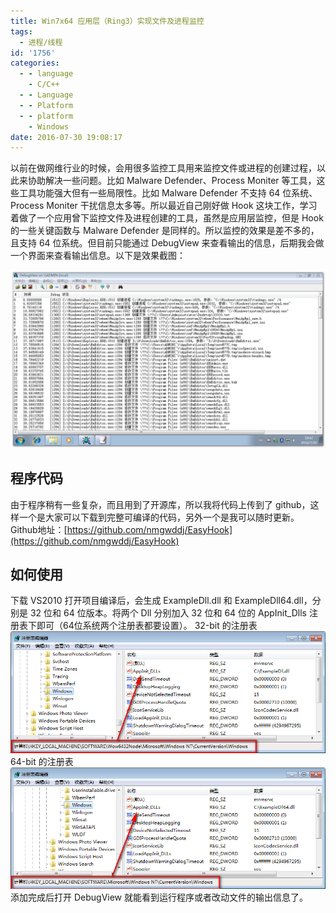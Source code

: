 ```yaml
---
title: Win7x64 应用层（Ring3）实现文件及进程监控
tags:
  - 进程/线程
id: '1756'
categories:
  - - language
    - C/C++
  - - Language
  - - Platform
  - - platform
    - Windows
date: 2016-07-30 19:08:17
---
```


以前在做网维行业的时候，会用很多监控工具用来监控文件或进程的创建过程，以此来协助解决一些问题。比如 Malware Defender、Process Moniter 等工具，这些工具功能强大但有一些局限性。比如 Malware Defender 不支持 64 位系统、Process Moniter 干扰信息太多等。所以最近自己刚好做 Hook 这块工作，学习着做了一个应用曾下监控文件及进程创建的工具，虽然是应用层监控，但是 Hook 的一些关键函数与 Malware Defender 是同样的。所以监控的效果是差不多的，且支持 64 位系统。但目前只能通过 DebugView 来查看输出的信息，后期我会做一个界面来查看输出信息。以下是效果截图：
<!-- more -->
[![2016-07-30_184236](/images/2016/07/2016-07-30_184236.png)](/images/2016/07/2016-07-30_184236.png)

## 程序代码

由于程序稍有一些复杂，而且用到了开源库，所以我将代码上传到了 github，这样一个是大家可以下载到完整可编译的代码，另外一个是我可以随时更新。 Github地址：[https://github.com/nmgwddj/EasyHook](https://github.com/nmgwddj/EasyHook)

## 如何使用

下载 VS2010 打开项目编译后，会生成 ExampleDll.dll 和 ExampleDll64.dll，分别是 32 位和 64 位版本。将两个 Dll 分别加入 32 位和 64 位的 AppInit\_Dlls 注册表下即可（64位系统两个注册表都要设置）。 32-bit 的注册表 [![2016-07-30_190535](/images/2016/07/2016-07-30_190535.png)](/images/2016/07/2016-07-30_190535.png) 64-bit 的注册表 [![2016-07-30_190609](/images/2016/07/2016-07-30_190609.png)](/images/2016/07/2016-07-30_190609.png) 添加完成后打开 DebugView 就能看到运行程序或者改动文件的输出信息了。